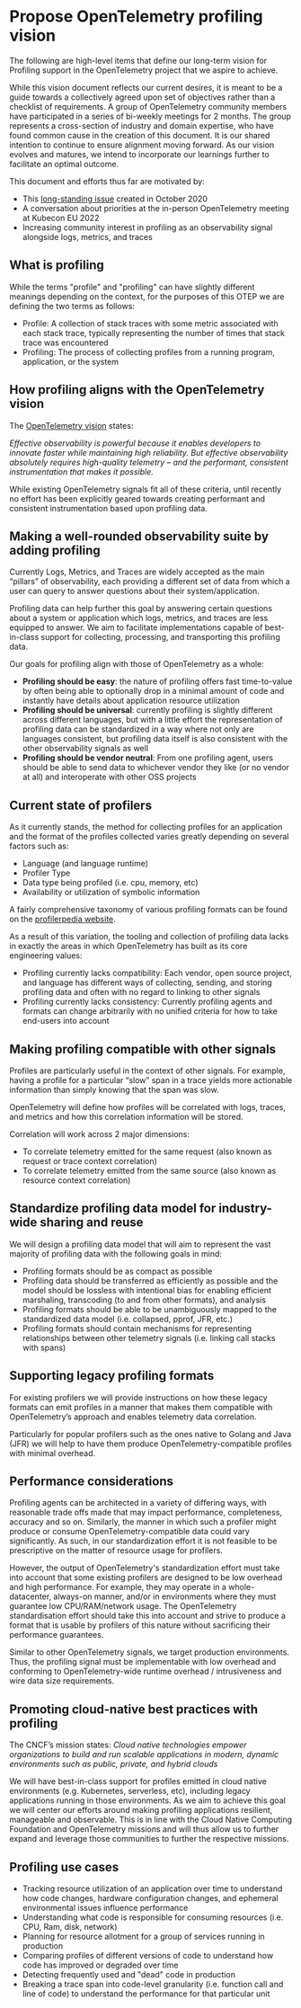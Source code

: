 # Propose OpenTelemetry profiling vision

The following are high-level items that define our long-term vision for
Profiling support in the OpenTelemetry project that we aspire to achieve.

While this vision document reflects our current desires, it is meant to be a
guide towards a collectively agreed upon set of objectives rather than a
checklist of requirements. A group of OpenTelemetry community members have
participated in a series of bi-weekly meetings for 2 months. The group
represents a cross-section of industry and domain expertise, who have found
common cause in the creation of this document.  It is our shared intention to
continue to ensure alignment moving forward. As our vision evolves and matures,
we intend to incorporate our learnings further to facilitate an optimal outcome.

This document and efforts thus far are motivated by:

- This [long-standing issue](https://github.com/open-telemetry/oteps/issues/139)
  created in October 2020
- A conversation about priorities at the in-person OpenTelemetry meeting at Kubecon EU
  2022
- Increasing community interest in profiling as an observability signal
  alongside logs, metrics, and traces

## What is profiling

While the terms "profile" and "profiling" can have slightly different meanings
depending on the context, for the purposes of this OTEP we are defining the two
terms as follows:

- Profile: A collection of stack traces with some metric associated with each
  stack trace, typically representing the number of times that stack trace was
  encountered
- Profiling: The process of collecting profiles from a running program,
  application, or the system

## How profiling aligns with the OpenTelemetry vision

The [OpenTelemetry
vision](https://opentelemetry.io/community/mission/#vision-mdash-the-world-we-imagine-for-otel-end-users)
states:

_Effective observability is powerful because it enables developers to innovate
faster while maintaining high reliability. But effective observability
absolutely requires high-quality telemetry – and the performant, consistent
instrumentation that makes it possible._

While existing OpenTelemetry signals fit all of these criteria, until recently
no effort has been explicitly geared towards creating performant and consistent
instrumentation based upon profiling data.

## Making a well-rounded observability suite by adding profiling

Currently Logs, Metrics, and Traces are widely accepted as the main “pillars” of
observability, each providing a different set of data from which a user can
query to answer questions about their system/application.

Profiling data can help further this goal by answering certain questions about a
system or application which logs, metrics, and traces are less equipped to
answer. We aim to facilitate implementations capable of best-in-class support
for collecting, processing, and transporting this profiling data.

Our goals for profiling align with those of OpenTelemetry as a whole:

- **Profiling should be easy**: the nature of profiling offers fast
  time-to-value by often being able to optionally drop in a minimal amount of
  code and instantly have details about application resource utilization
- **Profiling should be universal**: currently profiling is slightly different
  across different languages, but with a little effort the representation of
  profiling data can be standardized in a way where not only are languages
  consistent, but profiling data itself is also consistent with the other
  observability signals as well
- **Profiling should be vendor neutral**: From one profiling agent, users should
  be able to send data to whichever vendor they like (or no vendor at all) and
  interoperate with other OSS projects

## Current state of profilers

As it currently stands, the method for collecting profiles for an application
and the format of the profiles collected varies greatly depending on several
factors such as:

- Language (and language runtime)
- Profiler Type
- Data type being profiled (i.e. cpu, memory, etc)
- Availability or utilization of symbolic information

A fairly comprehensive taxonomy of various profiling formats can be found on the
[profilerpedia website](https://profilerpedia.markhansen.co.nz/formats/).

As a result of this variation, the tooling and collection of profiling data
lacks in exactly the areas in which OpenTelemetry has built as its core
engineering values:

- Profiling currently lacks compatibility: Each vendor, open source project, and
  language has different ways of collecting, sending, and storing profiling data
  and often with no regard to linking to other signals
- Profiling currently lacks consistency: Currently profiling agents and formats
  can change arbitrarily with no unified criteria for how to take end-users into
  account

## Making profiling compatible with other signals

Profiles are particularly useful in the context of other signals. For example,
having a profile for a particular “slow” span in a trace yields more actionable
information than simply knowing that the span was slow.

OpenTelemetry will define how profiles will be correlated with logs, traces, and
metrics and how this correlation information will be stored.

Correlation will work across 2 major dimensions:

- To correlate telemetry emitted for the same request (also known as request or
  trace context correlation)
- To correlate telemetry emitted from the same source (also known as resource
  context correlation)

## Standardize profiling data model for industry-wide sharing and reuse

We will design a profiling data model that will aim to represent the vast
majority of profiling data with the following goals in mind:

- Profiling formats should be as compact as possible
- Profiling data should be transferred as efficiently as possible and the model
  should be lossless with intentional bias for enabling efficient marshaling,
  transcoding (to and from other formats), and analysis
- Profiling formats should be able to be unambiguously mapped to the
  standardized data model (i.e. collapsed, pprof, JFR, etc.)
- Profiling formats should contain mechanisms for representing relationships
  between other telemetry signals (i.e. linking call stacks with spans)

## Supporting legacy profiling formats

For existing profilers we will provide instructions on how these legacy formats
can emit profiles in a manner that makes them compatible with OpenTelemetry’s
approach and enables telemetry data correlation.

Particularly for popular profilers such as the ones native to Golang and Java
(JFR) we will help to have them produce OpenTelemetry-compatible profiles with
minimal overhead.

## Performance considerations

Profiling agents can be architected in a variety of differing ways, with
reasonable trade offs made that may impact performance, completeness, accuracy
and so on. Similarly, the manner in which such a profiler might produce or
consume OpenTelemetry-compatible data could vary significantly. As such, in our
standardization effort it is not feasible to be prescriptive on the matter of
resource usage for profilers.

However, the output of OpenTelemetry's standardization effort must take into
account that some existing profilers are designed to be low overhead and high
performance. For example, they may operate in a whole-datacenter, always-on
manner, and/or in environments where they must guarantee low CPU/RAM/network
usage. The OpenTelemetry standardisation effort should take this into account
and strive to produce a format that is usable by profilers of this nature
without sacrificing their performance guarantees.

Similar to other OpenTelemetry signals, we target production environments. Thus, the
profiling signal must be implementable with low overhead and conforming to
OpenTelemetry-wide runtime overhead / intrusiveness and wire data size requirements.

## Promoting cloud-native best practices with profiling

The CNCF’s mission states: _Cloud native technologies empower organizations to
build and run scalable applications in modern, dynamic environments such as
public, private, and hybrid clouds_

We will have best-in-class support for profiles emitted in cloud native
environments (e.g. Kubernetes, serverless, etc), including legacy applications
running in those environments. As we aim to achieve this goal we will center our
efforts around making profiling applications resilient, manageable and
observable.  This is in line with the Cloud Native Computing Foundation and
OpenTelemetry missions and will thus allow us to further expand and leverage
those communities to further the respective missions.

## Profiling use cases

- Tracking resource utilization of an application over time to understand how
  code changes, hardware configuration changes, and ephemeral environmental
  issues influence performance
- Understanding what code is responsible for consuming resources (i.e. CPU, Ram,
  disk, network)
- Planning for resource allotment for a group of services running in production
- Comparing profiles of different versions of code to understand how code has
  improved or degraded over time
- Detecting frequently used and "dead" code in production
- Breaking a trace span into code-level granularity (i.e. function call and line
  of code) to understand the performance for that particular unit
